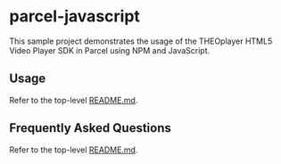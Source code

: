 # parcel-javascript

This sample project demonstrates the usage of the THEOplayer HTML5 Video Player SDK in Parcel using NPM and JavaScript.

## Usage

Refer to the top-level [README.md](../../README.md).

## Frequently Asked Questions

Refer to the top-level [README.md](../../README.md).